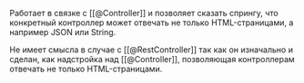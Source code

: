 Работает в связке с [[@Controller]] и позволяет сказать спрингу, что конкретный контроллер может отвечать не только HTML-страницами, а например JSON или String.

Не имеет смысла в случае с [[@RestController]] так как он изначально и сделан, как надстройка над [[@Controller]], позволяющая контроллерам отвечать не только HTML-страницами.